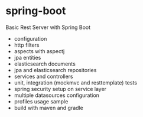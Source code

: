 # spring-boot
Basic Rest Server with Spring Boot

- configuration
- http filters
- aspects with aspectj
- jpa entities
- elasticsearch documents
- jpa and elasticsearch repositories
- services and controllers
- unit, integration (mockmvc and resttemplate) tests
- spring security setup on service layer
- multiple datasources configuration
- profiles usage sample
- build with maven and gradle

